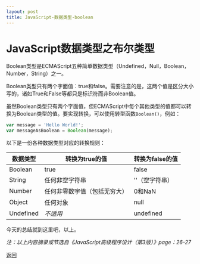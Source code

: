 ```yaml
---
layout: post
title: JavaScript-数据类型-boolean
---
```


# JavaScript数据类型之布尔类型

Boolean类型是ECMAScript五种简单数据类型（Undefined，Null，Boolean，Number，String）之一。

Boolean类型只有两个字面值：true和false。需要注意的是，这两个值是区分大小写的，诸如True和False等都只是标识符而非Boolean值。

虽然Boolean类型只有两个字面值，但ECMAScript中每个其他类型的值都可以转换为Boolean类型的值。要实现转换，可以使用转型函数`Boolean()`，例如：

```javascript
var message = 'Hello World!';
var messageAsBoolean = Boolean(message);
```

以下是一份各种数据类型对应的转换规则：


| 数据类型|转换为true的值|转换为false的值|
|-------|---------|---------|
|Boolean|true|false|
|String|任何非空字符串|''（空字符串）|
|Number|任何非零数字值（包括无穷大）|0和NaN|
|Object|任何对象|null|
|Undefined|*不适用*|undefined

今天的总结就到这里吧，以上。

*注：以上内容摘录或节选自《JavaScript高级程序设计（第3版）》page：26-27*

[返回](https://www.icenzhao.com/)
